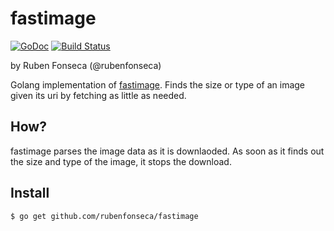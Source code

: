 # fastimage

[![GoDoc](https://godoc.org/github.com/rubenfonseca/fastimage?status.png)](https://godoc.org/github.com/rubenfonseca/fastimage) [![Build Status](https://travis-ci.org/rubenfonseca/fastimage.svg?branch=master)](http://travis-ci.org/rubenfonseca/fastimage)

by Ruben Fonseca (@rubenfonseca)

Golang implementation of [fastimage](https://pypi.python.org/pypi/fastimage/0.2.1).
Finds the size or type of an image given its uri by fetching as little as needed.

## How?

fastimage parses the image data as it is downlaoded. As soon as it finds out
the size and type of the image, it stops the download.

## Install

    $ go get github.com/rubenfonseca/fastimage


